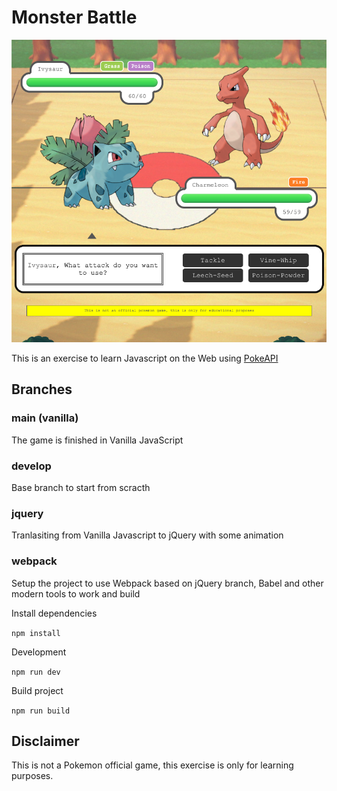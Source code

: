 # Monster Battle

![Monster Battle](./preview.png)

This is an exercise to learn Javascript on the Web using [PokeAPI](https://pokeapi.co/)

## Branches

### main (vanilla)

The game is finished in Vanilla JavaScript

### develop

Base branch to start from scracth

### jquery

Tranlasiting from Vanilla Javascript to jQuery with some animation

### webpack

Setup the project to use Webpack based on jQuery branch, Babel and other modern tools to work and build

Install dependencies

`npm install`

Development

`npm run dev`

Build project

`npm run build`

## Disclaimer

This is not a Pokemon official game, this exercise is only for learning purposes.
